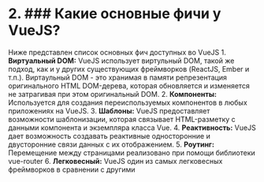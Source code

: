 # 2.  ### Какие основные фичи у VueJS?

Ниже представлен список основных фич доступных во VueJS
    1. **Виртуальный DOM:** VueJS использует виртульный DOM, такой же подход, как и у других существующих фреймворков (ReactJS, Ember и т.п.). Виртаульный DOM - это хранимая в памяти репрезентация оригинального HTML DOM-дерева, которая обновляется и изменяется не затрагивая при этом оригинальный DOM.
    2. **Компоненты:** Используется для создания переиспользуемых компонентов в любых приложениях на VueJS.
    3. **Шаблоны:** VueJS предоставляет возможности шаблонизации, которая связывает HTML-разметку с данными компонента и экземпляра класса Vue.
    4. **Реактивность:** VueJS дает возможность создавать реактивные односторонние и двусторонние связи данных с их отображением.
    5. **Роутинг:** Перемещение между страницами реализовано при помощи библиотеки vue-router
    6. **Легковесный:** VueJS один из самых легковесных фреймворков в сравнении с другими